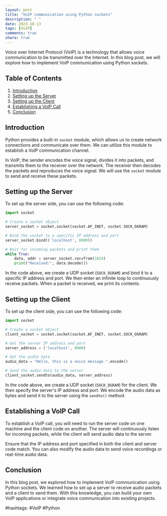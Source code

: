 ```yaml
---
layout: post
title: "VoIP communication using Python sockets"
description: " "
date: 2023-10-13
tags: [VoIP]
comments: true
share: true
---
```


Voice over Internet Protocol (VoIP) is a technology that allows voice communication to be transmitted over the Internet. In this blog post, we will explore how to implement VoIP communication using Python sockets.

## Table of Contents
1. [Introduction](#introduction)
2. [Setting up the Server](#setting-up-the-server)
3. [Setting up the Client](#setting-up-the-client)
4. [Establishing a VoIP Call](#establishing-a-voip-call)
5. [Conclusion](#conclusion)

## Introduction

Python provides a built-in `socket` module, which allows us to create network connections and communicate over them. We can utilize this module to establish a VoIP communication channel. 

In VoIP, the sender encodes the voice signal, divides it into packets, and transmits them to the receiver over the network. The receiver then decodes the packets and reproduces the voice signal. We will use the `socket` module to send and receive these packets.

## Setting up the Server

To set up the server side, you can use the following code:

```python
import socket

# Create a socket object
server_socket = socket.socket(socket.AF_INET, socket.SOCK_DGRAM)

# Bind the socket to a specific IP address and port
server_socket.bind(('localhost', 8000))

# Wait for incoming packets and print them
while True:
    data, addr = server_socket.recvfrom(1024)
    print("Received:", data.decode())
```

In the code above, we create a UDP socket (`SOCK_DGRAM`) and bind it to a specific IP address and port. We then enter an infinite loop to continuously receive packets. When a packet is received, we print its contents.

## Setting up the Client

To set up the client side, you can use the following code:

```python
import socket

# Create a socket object
client_socket = socket.socket(socket.AF_INET, socket.SOCK_DGRAM)

# Get the server IP address and port
server_address = ('localhost', 8000)

# Get the audio data
audio_data = "Hello, this is a voice message.".encode()

# Send the audio data to the server
client_socket.sendto(audio_data, server_address)
```

In the code above, we create a UDP socket (`SOCK_DGRAM`) for the client. We then specify the server's IP address and port. We encode the audio data as bytes and send it to the server using the `sendto()` method.

## Establishing a VoIP Call

To establish a VoIP call, you will need to run the server code on one machine and the client code on another. The server will continuously listen for incoming packets, while the client will send audio data to the server.

Ensure that the IP address and port specified in both the client and server code match. You can also modify the audio data to send voice recordings or real-time audio data.

## Conclusion

In this blog post, we explored how to implement VoIP communication using Python sockets. We learned how to set up a server to receive audio packets and a client to send them. With this knowledge, you can build your own VoIP applications or integrate voice communication into existing projects.

#hashtags: #VoIP #Python